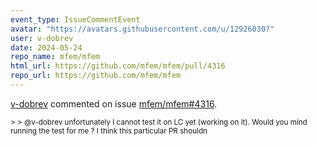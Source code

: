 ```yaml
---
event_type: IssueCommentEvent
avatar: "https://avatars.githubusercontent.com/u/12926030?"
user: v-dobrev
date: 2024-05-24
repo_name: mfem/mfem
html_url: https://github.com/mfem/mfem/pull/4316
repo_url: https://github.com/mfem/mfem
---
```


<a href='https://github.com/v-dobrev' target='_blank'>v-dobrev</a> commented on issue <a href='https://github.com/mfem/mfem/pull/4316' target='_blank'>mfem/mfem#4316</a>.

<small>> > @v-dobrev unfortunately I cannot test it on LC yet (working on it). Would you mind running the test for me ? I think this particular PR shouldn